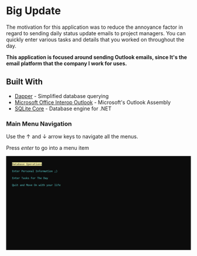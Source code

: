 # Big Update 
The motivation for this application was to reduce the annoyance factor in regard to sending daily status update emails to project managers.  You can quickly enter various tasks and details that you worked on throughout the day. 

<b>This application is focused around sending Outlook emails, since It's the email platform that the company I work for uses.</b>

## Built With
* [Dapper](https://www.nuget.org/packages/Dapper/) - Simplified database querying
* [Microsoft Office Interop Outlook](https://www.nuget.org/packages/Microsoft.Office.Interop.Outlook/) - Microsoft's Outlook Assembly
* [SQLite Core](https://www.nuget.org/packages/System.Data.SQLite.Core/) - Database engine for .NET

### Main Menu Navigation 
Use the ↑ and ↓ arrow keys to navigate all the menus.

Press <i>enter</i> to go into a menu item

![navigation](https://github.com/jakemaguy/Big-Update/blob/master/assets/navigation.gif)
